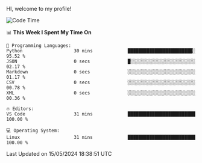 HI, welcome to my profile!
<!--START_SECTION:waka-->
![Code Time](http://img.shields.io/badge/Code%20Time-1%2C858%20hrs%2019%20mins-blue)

📊 **This Week I Spent My Time On** 

```text
💬 Programming Languages: 
Python                   30 mins             ████████████████████████░   95.52 % 
JSON                     0 secs              █░░░░░░░░░░░░░░░░░░░░░░░░   02.17 % 
Markdown                 0 secs              ░░░░░░░░░░░░░░░░░░░░░░░░░   01.17 % 
CSV                      0 secs              ░░░░░░░░░░░░░░░░░░░░░░░░░   00.78 % 
XML                      0 secs              ░░░░░░░░░░░░░░░░░░░░░░░░░   00.36 % 

🔥 Editors: 
VS Code                  31 mins             █████████████████████████   100.00 % 

💻 Operating System: 
Linux                    31 mins             █████████████████████████   100.00 % 
```


 Last Updated on 15/05/2024 18:38:51 UTC
<!--END_SECTION:waka-->
